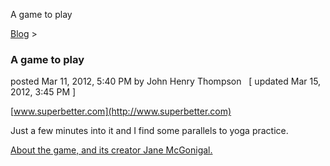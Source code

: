 A game to play 

[Blog](../z-blog-1.html)‎ > ‎

### A game to play

posted Mar 11, 2012, 5:40 PM by John Henry Thompson   \[ updated Mar 15, 2012, 3:45 PM \]

[www.superbetter.com](http://www.superbetter.com)  
  
Just a few minutes into it and I find some parallels to yoga practice.  
  
[About the game, and its creator Jane McGonigal.](http://news.cnet.com/8301-13772_3-57394960-52/jane-mcgonigal-shows-how-games-make-us-resilient/)  
  
  
  


